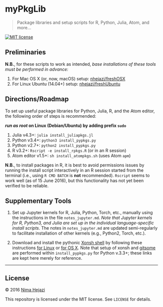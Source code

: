 # myPkgLib

> Package libraries and setup scripts for R, Python, Julia,
> Atom, and more...

[![MIT license](http://img.shields.io/badge/license-MIT-brightgreen.svg)](http://opensource.org/licenses/MIT)

## Preliminaries

__N.B.__, for these scripts to work as intended, _base installations
of these tools must be performed in advance:_ 

1. For Mac OS X (or, now, macOS) setup: [nhejazi/freshOSX](https://github.com/nhejazi/freshOSX) 
2. For Linux Ubuntu (14.04+) setup: [nhejazi/freshUbuntu](https://github.com/nhejazi/freshUbuntu)

## Directions/Roadmap

To set up useful package libraries for Python, Julia, R, and the Atom 
editor, the following order of steps is recommended:

**_run as root_ on Linux (Debian/Ubuntu) by adding prefix `sudo`**

1. Julia v4.3+: `julia install_juliapkgs.jl`
2. Python v3.4+: `python3 install_pypkgs.py`
3. Python v2.7+: `python2 install_pypkgs.py`
4. R v3.2+: `Rscript -e install_rpkgs.R` (or in an R session)
5. Atom editor v1.5+: `sh install_atompkgs.sh` (uses Atom `apm`)

__N.B.__, to install packages in R, it is best to avoid permissions issues
by running the install script interactively in an R session started from
the terminal (i.e., using `R CMD BATCH` is __not__ recommended). `Rscript`
seems to work well (as of 15 June 2016), but this functionality has not
yet been verified to be reliable.

## Supplementary Tools

1. Set up Jupyter kernels for R, Julia, Python, Torch, etc., manually
   using the instructions in the file `notes_jupyter.md`. _Note that
   Jupyter kernels for R, Python3, and Julia are set up in the individual
   language-specific install scripts_. The notes in `notes_jupyter.md` are
   updated semi-regularly to facilitate installation of other kernels (e.g.,
   Python2, Torch, etc.).

2. Download and install the pythonic [Xonsh 
   shell](https://github.com/xonsh/xonsh) by following these
   instructions [for Linux](http://xon.sh/linux.html) or [for
   OS X](http://xon.sh/osx.html). Note that setup of xonsh and
   [gitsome](https://github.com/donnemartin/gitsome) are
   performed within `install_pypkgs.py` for Python v.3.3+; these
   links are kept here merely for reference.

---

## License

&copy; 2016 [Nima Hejazi](http://nimahejazi.org)

This repository is licensed under the MIT license. See `LICENSE` for details.

